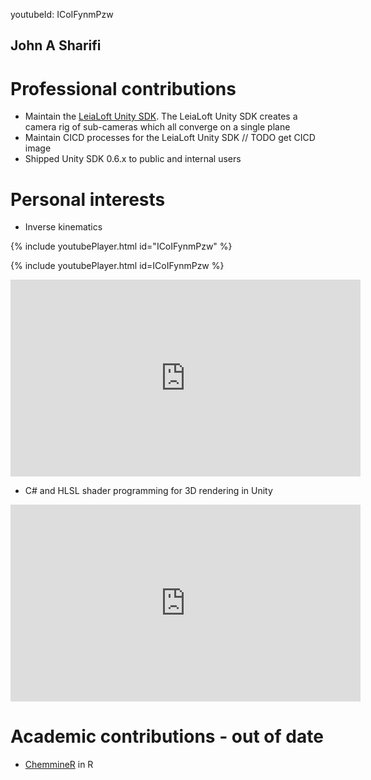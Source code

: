youtubeId: ICoIFynmPzw

## John A Sharifi

# Professional contributions
- Maintain the [LeiaLoft Unity SDK](https://www.leialoft.com/tools). The LeiaLoft Unity SDK creates a camera rig of sub-cameras which all converge on a single plane
- Maintain CICD processes for the LeiaLoft Unity SDK
// TODO get CICD image
- Shipped Unity SDK 0.6.x to public and internal users

# Personal interests

- Inverse kinematics

{% include youtubePlayer.html id="ICoIFynmPzw" %}

{% include youtubePlayer.html id=ICoIFynmPzw %}

<iframe width="560" height="315" src="https://www.youtube-nocookie.com/embed/ICoIFynmPzw" frameborder="0" allow="accelerometer; autoplay; clipboard-write; encrypted-media; gyroscope; picture-in-picture" allowfullscreen></iframe>

- C# and HLSL shader programming for 3D rendering in Unity
<iframe width="560" height="315" src="https://www.youtube-nocookie.com/embed/kXaB1GFD2C4" frameborder="0" allow="accelerometer; autoplay; clipboard-write; encrypted-media; gyroscope; picture-in-picture" allowfullscreen></iframe>

# Academic contributions - out of date
- [ChemmineR](https://rdrr.io/github/girke-lab/ChemmineR-release/man/draw_sdf.html) in R

